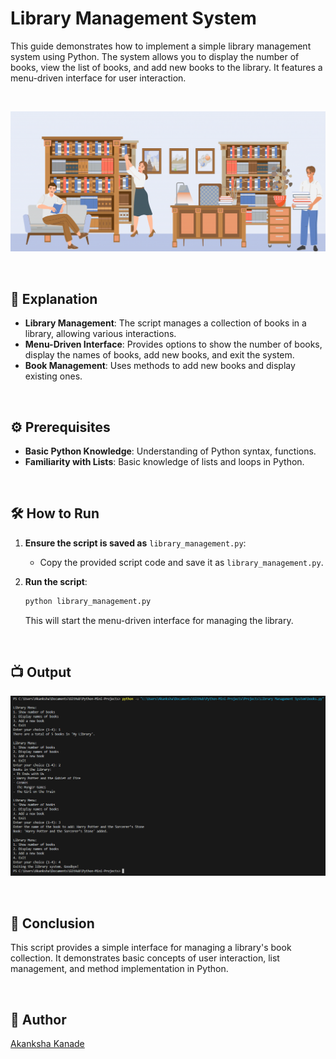 # Library Management System

This guide demonstrates how to implement a simple library management system using Python. The system allows you to display the number of books, view the list of books, and add new books to the library. It features a menu-driven interface for user interaction.

<br>

<p align="center">
    <img src="image-1.png">
</p>
<br>

## 🌟 Explanation

- **Library Management**: The script manages a collection of books in a library, allowing various interactions.
- **Menu-Driven Interface**: Provides options to show the number of books, display the names of books, add new books, and exit the system.
- **Book Management**: Uses methods to add new books and display existing ones.

<br>

## ⚙️ Prerequisites

- **Basic Python Knowledge**: Understanding of Python syntax, functions.
- **Familiarity with Lists**: Basic knowledge of lists and loops in Python.

<br>

## 🛠️ How to Run

1. **Ensure the script is saved as** `library_management.py`:
    - Copy the provided script code and save it as `library_management.py`.

2. **Run the script**:
    ```bash
    python library_management.py
    ```

   This will start the menu-driven interface for managing the library.

<br>

## 📺 Output
![alt text](image.png)


<br>

## 📜 Conclusion

This script provides a simple interface for managing a library's book collection. It demonstrates basic concepts of user interaction, list management, and method implementation in Python.

<br>

## 👻 Author

[Akanksha Kanade](https://github.com/CandyBeans1609)

